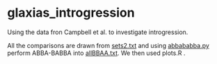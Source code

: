 # glaxias_introgression

Using the data fron Campbell et al. to investigate introgression.

All the comparisons are drawn from [sets2.txt](sets2.txt) and using [abbababba.py](abbababba.py) perform ABBA-BABBA into [allBBAA.txt](allBBAA.txt). We then used plots.R .


